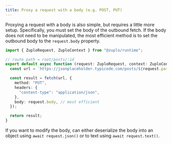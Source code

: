 ```yaml
---
title: Proxy a request with a body (e.g. POST, PUT)
---
```


Proxying a request with a body is also simple, but requires a little more setup.
Specifically, you must set the body of the outbound fetch. If the body does not
need to be manipulated, the most efficient method is to set the outbound body to
the `request.body` property.

```ts
import { ZuploRequest, ZuploContext } from "@zuplo/runtime";

// route path = root/posts/:id
export default async function (request: ZuploRequest, context: ZuploContext) {
  const url = `https://jsonplaceholder.typicode.com/posts/${request.params.id}`;

  const result = fetch(url, {
    method: "PUT",
    headers: {
      "content-type": "application/json",
    },
    body: request.body, // most efficient
  });

  return result;
}
```

If you want to modify the body, can either deserialize the body into an object
using `await request.json()` or to text using `await request.text()`.
